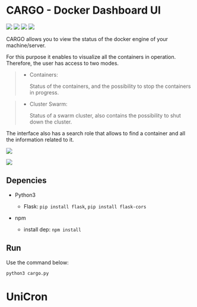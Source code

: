 # CARGO - Docker Dashboard  UI

![](https://img.shields.io/static/v1.svg?label=Docker&message=Managing&color=1e3f57)
![](https://img.shields.io/static/v1.svg?label=Docker&message=Dashboard&color=1965e5)
![](https://img.shields.io/static/v1.svg?label=Cluster&message=Managing&color=1e3f57)
![](https://img.shields.io/static/v1.svg?label=Cluster&message=Dashboard&color=1965e5)

CARGO allows you to view the status of the docker engine of your machine/server.

For this purpose it enables to visualize all the containers in operation. Therefore, the user has access to two modes.

> * Containers:
>   
>    Status of the containers, and the possibility to stop the containers in progress.

> * Cluster Swarm:
>
>   Status of a swarm cluster, also contains the possibility to shut down the cluster.

The interface also has a search role that allows to find a container and all the information related to it.

![](./assets/home.png)


![](./assets/containers.png)

## Depencies

* Python3
    * Flask: `pip install flask`, `pip install flask-cors`
    
* npm
    * install dep: `npm install`

## Run

Use the command below:

`python3 cargo.py`
# UniCron
